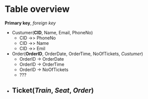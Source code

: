 # Table overview
**Primary key**, *foreign key*

- Custumer(**CID**, Name, Email, PhoneNo)
    - CID ->> PhoneNo
    - CID ->> Name
    - CID ->> Emil
- Order(**OrderID**, OrderDate, OrderTime, NoOfTickets, *Custumer*)
    - OrderID -> OrderDate
    - OrderID -> OrderTime
    - OrderID -> NoOfTickets
    - ???
- Ticket(***Train***, ***Seat***, *Order*)
  - 
